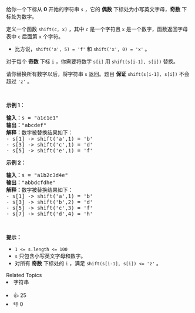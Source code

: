 <p>给你一个下标从 <strong>0</strong>&nbsp;开始的字符串 <code>s</code>&nbsp;，它的 <strong>偶数</strong> 下标处为小写英文字母，<strong>奇数</strong>&nbsp;下标处为数字。</p>

<p>定义一个函数&nbsp;<code>shift(c, x)</code>&nbsp;，其中&nbsp;<code>c</code>&nbsp;是一个字符且&nbsp;<code>x</code>&nbsp;是一个数字，函数返回字母表中&nbsp;<code>c</code>&nbsp;后面第 <code>x</code>&nbsp;个字符。</p>

<ul> 
 <li>比方说，<code>shift('a', 5) = 'f'</code>&nbsp;和&nbsp;<code>shift('x', 0) = 'x'</code>&nbsp;。</li> 
</ul>

<p>对于每个 <strong>奇数</strong>&nbsp;下标&nbsp;<code>i</code>&nbsp;，你需要将数字&nbsp;<code>s[i]</code> 用&nbsp;<code>shift(s[i-1], s[i])</code>&nbsp;替换。</p>

<p>请你替换所有数字以后，将字符串 <code>s</code>&nbsp;返回。题目 <strong>保证</strong><em>&nbsp;</em><code>shift(s[i-1], s[i])</code>&nbsp;不会超过 <code>'z'</code>&nbsp;。</p>

<p>&nbsp;</p>

<p><strong>示例 1：</strong></p>

<pre><b>输入：</b>s = "a1c1e1"
<b>输出：</b>"abcdef"
<strong>解释：</strong>数字被替换结果如下：
- s[1] -&gt; shift('a',1) = 'b'
- s[3] -&gt; shift('c',1) = 'd'
- s[5] -&gt; shift('e',1) = 'f'</pre>

<p><strong>示例 2：</strong></p>

<pre><b>输入：</b>s = "a1b2c3d4e"
<b>输出：</b>"abbdcfdhe"
<strong>解释：</strong>数字被替换结果如下：
- s[1] -&gt; shift('a',1) = 'b'
- s[3] -&gt; shift('b',2) = 'd'
- s[5] -&gt; shift('c',3) = 'f'
- s[7] -&gt; shift('d',4) = 'h'</pre>

<p>&nbsp;</p>

<p><strong>提示：</strong></p>

<ul> 
 <li><code>1 &lt;= s.length &lt;= 100</code></li> 
 <li><code>s</code>&nbsp;只包含小写英文字母和数字。</li> 
 <li>对所有 <strong>奇数</strong> 下标处的&nbsp;<code>i</code>&nbsp;，满足&nbsp;<code>shift(s[i-1], s[i]) &lt;= 'z'</code>&nbsp;。</li> 
</ul>

<div><div>Related Topics</div><div><li>字符串</li></div></div><br><div><li>👍 25</li><li>👎 0</li></div>